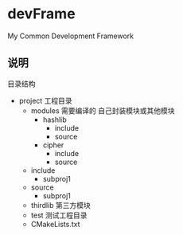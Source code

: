 # devFrame
My Common Development Framework

## 说明
目录结构

- project 工程目录
    - modules 需要编译的 自己封装模块或其他模块
        - hashlib
            - include
            - source
        - cipher
            - include
            - source
    - include  
        - subproj1
    - source
        - subproj1
    - thirdlib  第三方模块
    - test  测试工程目录
    - CMakeLists.txt

